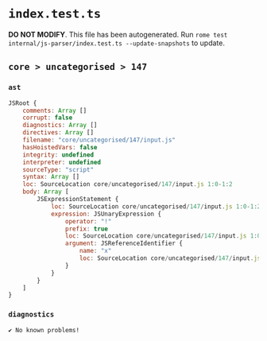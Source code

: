 # `index.test.ts`

**DO NOT MODIFY**. This file has been autogenerated. Run `rome test internal/js-parser/index.test.ts --update-snapshots` to update.

## `core > uncategorised > 147`

### `ast`

```javascript
JSRoot {
	comments: Array []
	corrupt: false
	diagnostics: Array []
	directives: Array []
	filename: "core/uncategorised/147/input.js"
	hasHoistedVars: false
	integrity: undefined
	interpreter: undefined
	sourceType: "script"
	syntax: Array []
	loc: SourceLocation core/uncategorised/147/input.js 1:0-1:2
	body: Array [
		JSExpressionStatement {
			loc: SourceLocation core/uncategorised/147/input.js 1:0-1:2
			expression: JSUnaryExpression {
				operator: "!"
				prefix: true
				loc: SourceLocation core/uncategorised/147/input.js 1:0-1:2
				argument: JSReferenceIdentifier {
					name: "x"
					loc: SourceLocation core/uncategorised/147/input.js 1:1-1:2 (x)
				}
			}
		}
	]
}
```

### `diagnostics`

```
✔ No known problems!

```
